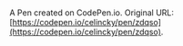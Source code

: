 # 

A Pen created on CodePen.io. Original URL: [https://codepen.io/celincky/pen/zdqso](https://codepen.io/celincky/pen/zdqso).


